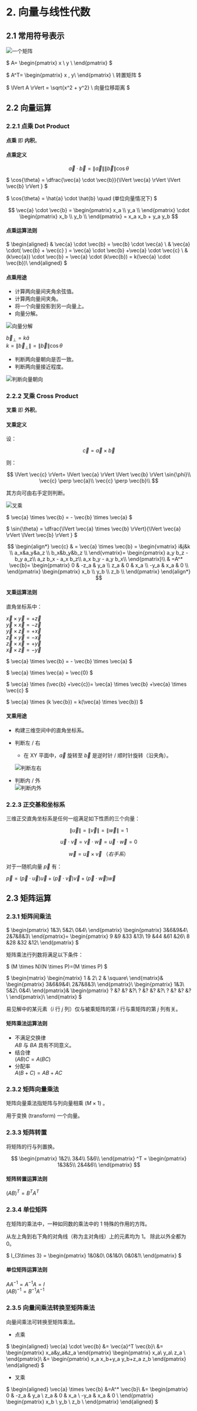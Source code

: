 # 2. 向量与线性代数

## 2.1 常用符号表示

![一个矩阵](../pic/matrixOf4%263.png)

$
A=
\begin{pmatrix} x \\ y \\ \end{pmatrix}
$

$
A^T=
\begin{pmatrix} x , y\\ \end{pmatrix} \\
转置矩阵
$

$
\lVert A \rVert = \sqrt{x^2 + y^2} \\
向量位移距离
$

## 2.2 向量运算

### 2.2.1 点乘 Dot Product

**点乘** 即 **内积**。

#### 点乘定义

$$
\vec{a} \cdot \vec{b} =
    \lVert \vec{a} \rVert \lVert \vec{b} \rVert \cos{\theta}
$$

$
\cos{\theta} =
    \dfrac{\vec{a} \cdot \vec{b}}{\lVert \vec{a} \rVert \lVert \vec{b} \rVert }
$

$
\cos{\theta} =
    \hat{a} \cdot \hat{b} \quad (单位向量情况下)
$

$$
\vec{a} \cdot \vec{b} =
    \begin{pmatrix} x_a \\ y_a \\ \end{pmatrix} \cdot
    \begin{pmatrix} x_b \\ y_b \\ \end{pmatrix} =
    x_a x_b + y_a y_b
$$

#### 点乘运算法则

$
\begin{aligned}
& \vec{a} \cdot \vec{b} =
    \vec{b} \cdot \vec{a} \\
& \vec{a} \cdot( \vec{b} + \vec{c} ) =
    \vec{a} \cdot \vec{b} +\vec{a} \cdot \vec{c}  \\
& (k\vec{a}) \cdot \vec{b} =
    \vec{a} \cdot (k\vec{b}) =
    k(\vec{a} \cdot \vec{b})\\
\end{aligned}
$

#### 点乘用途

- 计算两向量间夹角余弦值。
- 计算两向量间夹角。
- 将一个向量投影到另一向量上。
- 向量分解。

![向量分解](../pic/decomposeVector.png)

$\vec{b}_{\perp}=k \hat{a}$  
$k=\lVert \vec{b}_{\perp} \rVert=\lVert \vec{b} \rVert \cos{\theta}$

- 判断两向量朝向是否一致。
- 判断两向量接近程度。

![判断向量朝向](../pic/determineTowards.png)

### 2.2.2 叉乘 Cross Product

**叉乘** 即 **外积**。

#### 叉乘定义

设：

$$
\vec{c} = \vec{a} \times \vec{b}
$$

则：

$$
\lVert \vec{c} \rVert=
    \lVert \vec{a} \rVert \lVert \vec{b} \rVert \sin{\phi}\\
\vec{c} \perp \vec{a}\\
\vec{c} \perp \vec{b}\\
$$

其方向可由右手定则判断。

![叉乘](../pic/crossProduct.png)

$
\vec{a} \times \vec{b} =
    - \vec{b} \times \vec{a}
$

$
\sin{\theta} =
    \dfrac{\lVert \vec{a} \times \vec{b} \rVert}{\lVert \vec{a} \rVert \lVert \vec{b} \rVert }
$

$$
\begin{align*}
    \vec{c} & = \vec{a} \times \vec{b} =
        \begin{vmatrix}
            i&j&k \\
            a_x&a_y&a_z \\
            b_x&b_y&b_z \\
        \end{vmatrix}=
        \begin{pmatrix}
            a_y b_z - b_y a_z\\
            a_z b_x - a_x b_z\\
            a_x b_y - a_y b_x\\
        \end{pmatrix}\\
        & =A^* \vec{b}=
        \begin{pmatrix}
            0 & -z_a & y_a \\
            z_a & 0 & x_a \\
            -y_a & x_a & 0 \\
        \end{pmatrix}
        \begin{pmatrix}
            x_b \\
            y_b \\
            z_b \\
        \end{pmatrix}
\end{align*}
$$

#### 叉乘运算法则

直角坐标系中：

$\vec{x} \times \vec{y} = +\vec{z}$  
$\vec{y} \times \vec{x} = -\vec{z}$  
$\vec{y} \times \vec{z} = +\vec{x}$  
$\vec{z} \times \vec{y} = -\vec{x}$  
$\vec{z} \times \vec{x} = +\vec{y}$  
$\vec{x} \times \vec{z} = -\vec{y}$

$
\vec{a} \times \vec{b} =
    - \vec{b} \times \vec{a}
$

$
\vec{a} \times \vec{a} =
    \vec{0}
$

$
\vec{a} \times (\vec{b} +\vec{c})=
    \vec{a} \times \vec{b} +\vec{a} \times \vec{c}
$

$
\vec{a} \times (k \vec{b}) =
    k(\vec{a} \times \vec{b})
$

#### 叉乘用途

- 构建三维空间中的直角坐标系。
- 判断左 / 右

  - 在 XY 平面中，$\vec{a}$ 旋转至 $\vec{b}$ 是逆时针 / 顺时针旋转（沿夹角）。

  ![判断左右](../pic/judgeWise.png)

- 判断内 / 外  
  ![判断内外](../pic/judgeInside.png)

### 2.2.3 正交基和坐标系

三维正交直角坐标系是任何一组满足如下性质的三个向量：

$$
\lVert \vec{u}\rVert = \lVert \vec{v}\rVert= \lVert \vec{w}\rVert = 1
$$

$$
\vec{u} \cdot \vec{v} =\vec{v} \cdot \vec{w} = \vec{u} \cdot \vec{w} = 0
$$

$$
\vec{w} = \vec{u} \times \vec{v} \; （右手系）
$$

对于一随机向量 $\vec{p}$ 有：

$\vec{p} = (\vec{p} \cdot \vec{u}) \vec{u}+(\vec{p} \cdot \vec{v}) \vec{v}+(\vec{p} \cdot \vec{w}) \vec{w}$

## 2.3 矩阵运算

### 2.3.1 矩阵间乘法

$
\begin{pmatrix}
    1&3\\
    5&2\\
    0&4\\
\end{pmatrix}
\begin{pmatrix}
    3&6&9&4\\
    2&7&8&3\\
\end{pmatrix}=
\begin{pmatrix}
    9   &9  &33 &13\\
    19  &44 &61 &26\\
    8   &28 &32 &12\\
\end{pmatrix}
$

矩阵乘法行列数将满足以下条件：

$
(M \times N)(N \times P)=(M \times P)
$

$
\begin{matrix}
    \begin{matrix}
        1 & 2\\
        2 & \square\\
    \end{matrix}&
    \begin{pmatrix}
        3&6&9&4\\
        2&7&8&3\\
    \end{pmatrix}\\
    \begin{pmatrix}
        1&3\\
        5&2\\
        0&4\\
    \end{pmatrix}&
    \begin{pmatrix}
        ? &? &? &?\\
        ? &? &? &?\\
        ? &? &? &?\\
    \end{pmatrix}\\
\end{matrix}
$

易见解中的某元素（$i$ 行 $j$ 列）仅与被乘矩阵的第 $i$ 行与乘矩阵的第 $j$ 列有关。

#### 矩阵乘法运算法则

- 不满足交换律  
  $AB$ 与 $BA$ 具有不同意义。
- 结合律  
  $(AB)C = A(BC)$
- 分配率  
  $A(B+C) = AB+AC$

### 2.3.2 矩阵向量乘法

矩阵向量乘法指矩阵与列向量相乘 $(M\times 1)$ 。

用于变换 (transform) 一个向量。

### 2.3.3 矩阵转置

将矩阵的行与列置换。

$$
\begin{pmatrix}
    1&2\\
    3&4\\
    5&6\\
\end{pmatrix} ^T =
\begin{pmatrix}
    1&3&5\\
    2&4&6\\
\end{pmatrix}
$$

#### 矩阵转置运算法则

$(AB)^T = B^T A^T$

### 2.3.4 单位矩阵

在矩阵的乘法中，一种如同数的乘法中的 1 特殊的作用的方阵。

从左上角到右下角的对角线（称为主对角线）上的元素均为 1。 除此以外全都为 0。

$
I_{3\times 3} =
\begin{pmatrix}
    1&0&0\\
    0&1&0\\
    0&0&1\\
\end{pmatrix}
$

#### 单位矩阵运算法则

$AA^{-1} = A^{-1}A = I$  
$(AB)^{-1} = B^{-1}A^{-1}$

### 2.3.5 向量间乘法转换至矩阵乘法

向量间乘法可转换至矩阵乘法。

- 点乘

$
\begin{aligned}
    \vec{a} \cdot \vec{b} &= \vec{a}^T \vec{b}\\
    &=
    \begin{pmatrix}
        x_a&y_a&z_a
    \end{pmatrix}
    \begin{pmatrix}
        x_a\\ y_a\\ z_a \\
    \end{pmatrix}\\
    &=
    \begin{pmatrix}
        x_a x_b+y_a y_b+z_a z_b
    \end{pmatrix}
\end{aligned}
$

- 叉乘

$
\begin{aligned}
    \vec{a} \times \vec{b} &=A^* \vec{b}\\
    &=
    \begin{pmatrix}
        0 & -z_a & y_a \\
        z_a & 0 & x_a \\
        -y_a & x_a & 0 \\
    \end{pmatrix}
    \begin{pmatrix}
        x_b \\
        y_b \\
        z_b \\
    \end{pmatrix}
\end{aligned}
$

